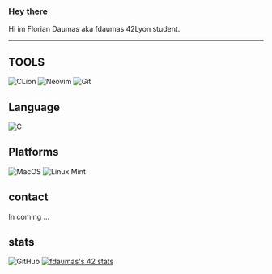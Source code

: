 ### Hey there

Hi im Florian Daumas aka fdaumas 42Lyon student.

---
## TOOLS
![CLion](https://img.shields.io/badge/CLion-9cff2f?style=for-the-badge&logo=clion&logoColor=black)
![Neovim](https://img.shields.io/badge/Neovim-1e90ff?style=for-the-badge&logo=neovim&logoColor=black)
![Git](https://img.shields.io/badge/Git-e69500?style=for-the-badge&logo=git&logoColor=black)

## Language
![C](https://img.shields.io/badge/-1e90ff?style=for-the-badge&logo=c&logoColor=black)

## Platforms
![MacOS](https://img.shields.io/badge/mac%20os-9cff2f?style=for-the-badge&logo=apple&logoColor=black)
![Linux Mint](https://img.shields.io/badge/Linux_mint-1e90ff?style=for-the-badge&logo=linuxmint&logoColor=black)

## contact

In coming ...

## stats
![GitHub](https://github-readme-stats.vercel.app/api?username=fdaumas)
[![fdaumas's 42 stats](https://badge42.vercel.app/api/v2/cl9u8ui1e00730flhx740vroj/stats?cursusId=21&coalitionId=17)](https://github.com/JaeSeoKim/badge42)